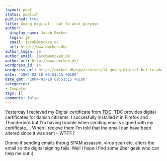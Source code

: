 ```yaml
---
layout: post
status: publish
published: true
title: Going digital - but to what purpose
author:
  display_name: Jacob Emcken
  login: je
  email: jacob@emcken.dk
  url: http://www.emcken.dk/
author_login: je
author_email: jacob@emcken.dk
author_url: http://www.emcken.dk/
wordpress_id: 14
wordpress_url: http://emcken.dk/wp/archives/14-going-digital-but-to-what-purpose.html
date: '2004-03-18 09:51:15 +0100'
date_gmt: '2004-03-18 09:51:15 +0100'
categories:
- Computer
tags: []
comments: false
---
```

Yesterday I recieved my Digital certificate from <a href="http://privat.tdc.dk/digital/">TDC</a>. TDC provides digital certificates for danish citizents. I succesfully installed it in Firefox and Thunderbird but I'm having trouble when sending emails signed with my certificate.... When I recieve them I'm told that the email can have been altered since it was sent - WTF?!?

Dunno if sending emails throug SPAM assassin, virus scan etc. alters the email so the digital signing fails. Well I hope I find some &uuml;ber geek who can help me out :)

